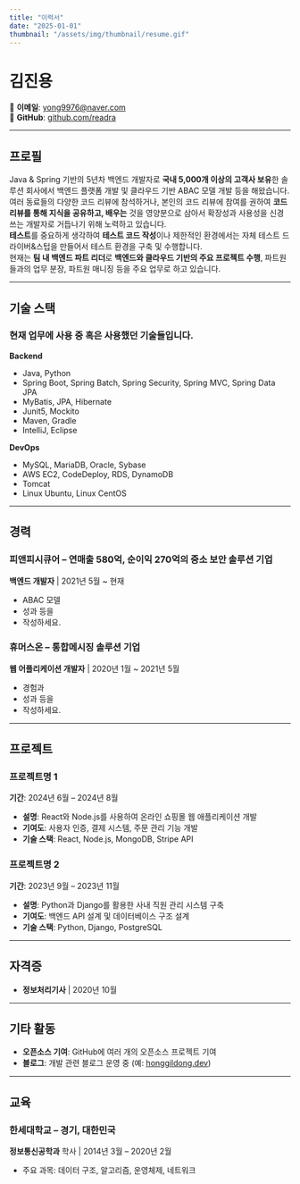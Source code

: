 ```yaml
---
title: "이력서"
date: "2025-01-01"
thumbnail: "/assets/img/thumbnail/resume.gif"
---
```


# 김진용

📧 **이메일**: yong9976@naver.com    
🎨 **GitHub**: [github.com/readra](https://github.com/readra)

---

## **프로필**

Java & Spring 기반의 5년차 백엔드 개발자로 **국내 5,000개 이상의 고객사 보유**한 솔루션 회사에서 백엔드 플랫폼 개발 및 클라우드 기반 ABAC 모델 개발 등을 해왔습니다.  
여러 동료들의 다양한 코드 리뷰에 참석하거나, 본인의 코드 리뷰에 참여를 권하여 **코드 리뷰를 통해 지식을 공유하고, 배우는** 것을 영양분으로 삼아서 확장성과 사용성을 신경 쓰는 개발자로 거듭나기 위해 노력하고 있습니다.  
**테스트**를 중요하게 생각하여 **테스트 코드 작성**이나 제한적인 환경에서는 자체 테스트 드라이버&스텁을 만들어서 테스트 환경을 구축 및 수행합니다.  
현재는 **팀 내 백엔드 파트 리더**로 **백엔드와 클라우드 기반의 주요 프로젝트 수행**, 파트원들과의 업무 분장, 파트원 매니징 등을 주요 업무로 하고 있습니다.

---

## **기술 스택**

### 현재 업무에 사용 중 혹은 사용했던 기술들입니다.

**Backend**
- Java, Python
- Spring Boot, Spring Batch, Spring Security, Spring MVC, Spring Data JPA
- MyBatis, JPA, Hibernate
- Junit5, Mockito
- Maven, Gradle 
- IntelliJ, Eclipse

**DevOps** 
- MySQL, MariaDB, Oracle, Sybase
- AWS EC2, CodeDeploy, RDS, DynamoDB 
- Tomcat
- Linux Ubuntu, Linux CentOS

---

## **경력**

### **피앤피시큐어** – 연매출 580억, 순이익 270억의 중소 보안 솔루션 기업
**백엔드 개발자** | 2021년 5월 ~ 현재
- ABAC 모델
- 성과 등을
- 작성하세요.

### **휴머스온** – 통합메시징 솔루션 기업
**웹 어플리케이션 개발자** | 2020년 1월 ~ 2021년 5월
- 경험과
- 성과 등을
- 작성하세요.

---

## **프로젝트**

### **프로젝트명 1**
**기간**: 2024년 6월 – 2024년 8월
- **설명**: React와 Node.js를 사용하여 온라인 쇼핑몰 웹 애플리케이션 개발
- **기여도**: 사용자 인증, 결제 시스템, 주문 관리 기능 개발
- **기술 스택**: React, Node.js, MongoDB, Stripe API

### **프로젝트명 2**
**기간**: 2023년 9월 – 2023년 11월
- **설명**: Python과 Django를 활용한 사내 직원 관리 시스템 구축
- **기여도**: 백엔드 API 설계 및 데이터베이스 구조 설계
- **기술 스택**: Python, Django, PostgreSQL

---

## **자격증**

- **정보처리기사** | 2020년 10월

---

## **기타 활동**

- **오픈소스 기여**: GitHub에 여러 개의 오픈소스 프로젝트 기여
- **블로그**: 개발 관련 블로그 운영 중 (예: [honggildong.dev](https://honggildong.dev))

---

## **교육**

### **한세대학교** – 경기, 대한민국
**정보통신공학과** 학사 | 2014년 3월 – 2020년 2월
- 주요 과목: 데이터 구조, 알고리즘, 운영체제, 네트워크
